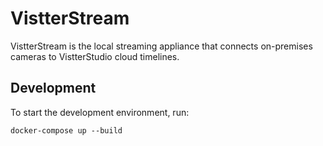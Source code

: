 # VistterStream

VistterStream is the local streaming appliance that connects on-premises cameras to VistterStudio cloud timelines.

## Development

To start the development environment, run:

```
docker-compose up --build
```
